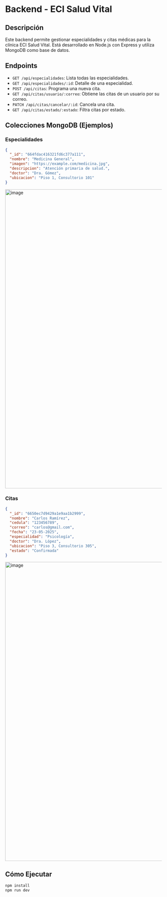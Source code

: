 
# Backend - ECI Salud Vital


## Descripción

Este backend permite gestionar especialidades y citas médicas para la clínica ECI Salud Vital. Está desarrollado en Node.js con Express y utiliza MongoDB como base de datos.

## Endpoints

- `GET /api/especialidades`: Lista todas las especialidades.
- `GET /api/especialidades/:id`: Detalle de una especialidad.
- `POST /api/citas`: Programa una nueva cita.
- `GET /api/citas/usuario/:correo`: Obtiene las citas de un usuario por su correo.
- `PATCH /api/citas/cancelar/:id`: Cancela una cita.
- `GET /api/citas/estado/:estado`: Filtra citas por estado.

## Colecciones MongoDB (Ejemplos)

### Especialidades
```json
{
  "_id": "664fdac416321fd6c377a111",
  "nombre": "Medicina General",
  "imagen": "https://example.com/medicina.jpg",
  "descripcion": "Atención primaria de salud.",
  "doctor": "Dra. Gómez",
  "ubicacion": "Piso 1, Consultorio 101"
}
```
<img width="959" alt="image" src="https://github.com/user-attachments/assets/4a221b79-59ca-4905-9a10-e4d753143035" />


### Citas
```json
{
  "_id": "6650ec7d9429a1e9aa1b2999",
  "nombre": "Carlos Ramírez",
  "cedula": "123456789",
  "correo": "carlos@gmail.com",
  "fecha": "23-05-2025",
  "especialidad": "Psicología",
  "doctor": "Dra. López",
  "ubicacion": "Piso 3, Consultorio 305",
  "estado": "Confirmada"
}
```
<img width="959" alt="image" src="https://github.com/user-attachments/assets/d93e322f-e449-4ebc-94fb-905136db84ba" />




## Cómo Ejecutar

```bash
npm install
npm run dev
```



